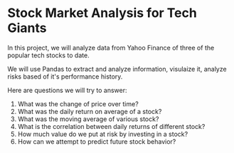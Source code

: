 # Stock Market Analysis for Tech Giants
In this project, we will analyze data from Yahoo Finance of three of the popular tech stocks to date.

We will use Pandas to extract and analyze information, visulaize it, analyze risks based of it's performance history.

Here are questions we will try to answer:

1. What was the change of price over time?
2. What was the daily return on average of a stock?
3. What was the moving average of various stock?
4. What is the correlation between daily returns of different stock?
5. How much value do we put at risk by investing in a stock?
6. How can we attempt to predict future stock behavior?
